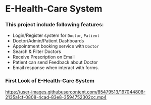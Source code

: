 
# E-Health-Care System

### This project include following features:

- Login/Register system for `Doctor`, `Patient`
- Doctor/Admin/Patient Dashboards
- Appointment booking service with `Doctor`
- Search & Filter Doctors
- Receive Prescription on Email
- Patient can send Feedback about Doctor 
- Email response when interact with forms.


### First Look of E-Health-Care System
https://user-images.githubusercontent.com/85479513/197044808-2135a1cf-0808-4cad-83e8-3594752302cc.mp4
